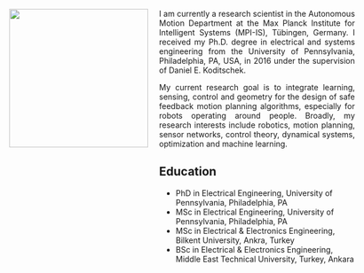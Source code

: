 <div>
<div style="width:250px;float:left;" align="center">
<img src="{{ site.url }}/assets/omurarslan.jpg" style="width:250px">
<br>
 <a href="mailto:omur.arslan@tuebingen.mpg.de" style="text-decoration:none;"> <i class="fas fa-envelope" style="font-size:1.5em;color:black;"></i> </a>&nbsp;
 <i class="ai ai-researchgate-square big-icon" style="font-size:1.5em;color:black;"></i>&nbsp;
 <i class="ai ai-orcid big-icon" style="font-size:1.5em;color:black;"></i>&nbsp;
 <i class="ai ai-google-scholar-square big-icon" style="font-size:1.5em;color:black;"></i>&nbsp;
 <i class="fab fa-github" style="font-size:1.5em;color:black;"></i>&nbsp;
 <a href="mailto:omur.arslan@tuebingen.mpg.de"><i class="fab fa-linkedin" style="font-size:1.5em;color:black;"></i></a>
 <i class="ai ai-cv-square big-icon" style="font-size:1.5em;color:black;"></i>&nbsp;
</div> 
<div style="width:70%;padding-left:270px;">
<p style="text-align:justify;"> I am currently a research scientist in the Autonomous Motion Department at the Max Planck Institute for Intelligent Systems (MPI-IS), Tübingen, Germany. I received my Ph.D. degree in electrical and systems engineering from the University of Pennsylvania, Philadelphia, PA, USA, in 2016 under the supervision of Daniel E. Koditschek.
</p>
<p style="text-align:justify;"> My current research goal is to integrate learning, sensing, control and geometry for the design of safe feedback motion planning algorithms, especially for robots operating around people. Broadly, my research interests include robotics, motion planning, sensor networks, control theory, dynamical systems, optimization and machine learning.
 </p>
 <h2> Education </h2>
 <ul style="padding-left:30px;">
  <li>PhD in Electrical Engineering, University of Pennsylvania, Philadelphia, PA</li>
  <li>MSc in Electrical Engineering, University of Pennsylvania, Philadelphia, PA</li>
  <li>MSc in Electrical & Electronics Engineering, Bilkent University, Ankra, Turkey</li>
  <li>BSc in Electrical & Electronics Engineering, Middle East Technical University, Turkey, Ankara</li>
</ul>  
</div>  
</div>


